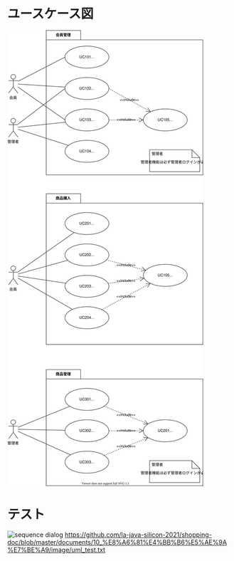 # ユースケース図

![](image/usecase.svg)


# テスト

![sequence dialog](http://www.plantuml.com/plantuml/proxy?src=https://raw.githubusercontent.com/la-java-silicon-2021/shopping-doc/master/documents/10_%E8%A6%81%E4%BB%B6%E5%AE%9A%E7%BE%A9/image/uml_test.txt)
https://github.com/la-java-silicon-2021/shopping-doc/blob/master/documents/10_%E8%A6%81%E4%BB%B6%E5%AE%9A%E7%BE%A9/image/uml_test.txt
